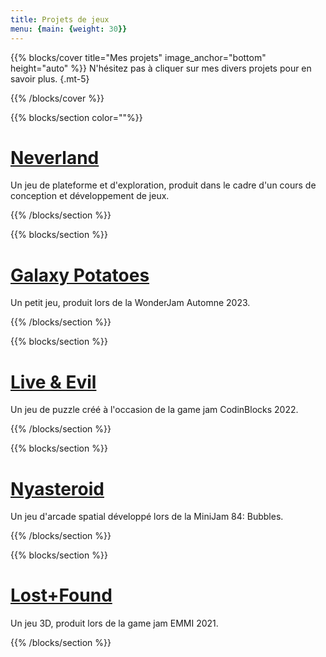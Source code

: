 ```yaml
---
title: Projets de jeux
menu: {main: {weight: 30}}
---
```


{{% blocks/cover title="Mes projets" image_anchor="bottom" height="auto" %}}
N'hésitez pas à cliquer sur mes divers projets pour en savoir plus.
{.mt-5}

{{% /blocks/cover %}}

{{% blocks/section color=""%}}

# [Neverland](/mes-projets-de-jeux/neverland)
Un jeu de plateforme et d'exploration, produit dans le cadre d'un cours de conception et développement de jeux.

{{% /blocks/section %}}

{{% blocks/section %}}
# [Galaxy Potatoes](/mes-projets-de-jeux/galaxy-potatoes)
Un petit jeu, produit lors de la WonderJam Automne 2023.

{{% /blocks/section %}}

{{% blocks/section %}}
# [Live & Evil](/mes-projets-de-jeux/liveandevil)
Un jeu de puzzle créé à l'occasion de la game jam CodinBlocks 2022.

{{% /blocks/section %}}

{{% blocks/section %}}
# [Nyasteroid](/mes-projets-de-jeux/nyasteroid)
Un jeu d'arcade spatial développé lors de la MiniJam 84: Bubbles.

{{% /blocks/section %}}

{{% blocks/section %}}
# [Lost+Found](/mes-projets-de-jeux/lostpfound)
Un jeu 3D, produit lors de la game jam EMMI 2021.

{{% /blocks/section %}}


